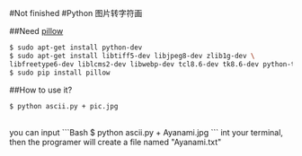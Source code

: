 #Not finished
#Python 图片转字符画

##Need [pillow](http://pillow.readthedocs.org/en/latest/)
```Bash
$ sudo apt-get install python-dev
$ sudo apt-get install libtiff5-dev libjpeg8-dev zlib1g-dev \
libfreetype6-dev liblcms2-dev libwebp-dev tcl8.6-dev tk8.6-dev python-tk
$ sudo pip install pillow
```
##How to use it?
```Bash
$ python ascii.py + pic.jpg
```
</br>
you can input 
```Bash
$ python ascii.py + Ayanami.jpg
```
int your terminal,
then the programer will create a file named "Ayanami.txt"